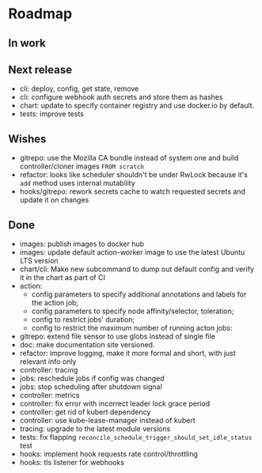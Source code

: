 # Roadmap

## In work


## Next release

- cli: deploy, config, get state, remove
- cli: configure webhook auth secrets and store them as hashes
- chart: update to specify container registry and use docker.io by default.
- tests: improve tests

## Wishes

- gitrepo: use the Mozilla CA bundle instead of system one and build controller/cloner images `FROM scratch`
- refactor: looks like scheduler shouldn't be under RwLock because it's `add` method uses internal mutability
- hooks/gitrepo: rework secrets cache to watch requested secrets and update it on changes

## Done

- images: publish images to docker hub
- images: update default action-worker image to use the latest Ubuntu LTS version
- chart/cli: Make new subcommand to dump out default config and verify it in the chart as part of CI
- action:
    - config parameters to specify additional annotations and labels for the action job;
    - config parameters to specify node affinity/selector, toleration;
    - config to restrict jobs' duration;
    - config to restrict the maximum number of running acton jobs:
- gitrepo: extend file sensor to use globs instead of single file
- doc: make documentation site versioned.
- refactor: improve logging, make it more formal and short, with just relevant info only
- controller: tracing
- jobs: reschedule jobs if config was changed
- jobs: stop scheduling after shutdown signal
- controller: metrics
- controller: fix error with incorrect leader lock grace period
- controller: get rid of kubert dependency
- controller: use kube-lease-manager instead of kubert
- tracing: upgrade to the latest module versions
- tests: fix flapping `reconcile_schedule_trigger_should_set_idle_status` test
- hooks: implement hook requests rate control/throttling
- hooks: tls listener for webhooks
